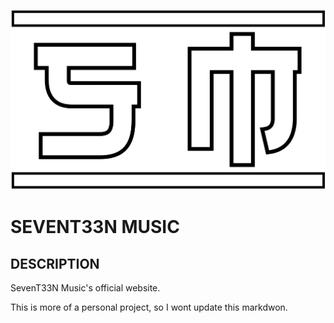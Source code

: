 ![SeveT33N Music Logo](/.github/workflows/logo.png)

# SEVENT33N MUSIC

## DESCRIPTION
SevenT33N Music's official website.

This is more of a personal project,
so I wont update this markdwon.

[^1]: Logo:  
![logo](https://github.com/SevenT33N-Music/website/assets/135186375/b0b29ad1-739d-4bd6-92e4-967ab3f202ef)

[^2]: Socials: 
      - <youtube.com/@SevenT33N-Music>
      - <https://patreon.com/SevenT33NMusic>
      - <https://paypal.me/SevenT33NMusic?country.x=US&locale.x=en_US>

[^3]: Placeholder:  
![placeHolderCover](https://github.com/SevenT33N-Music/website/assets/135186375/e972a2ec-50c6-40f2-9167-8662aa4c1975)
